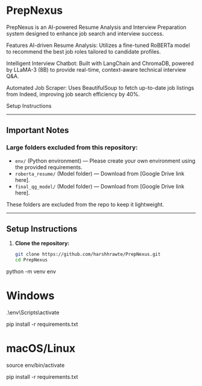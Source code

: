 # PrepNexus

PrepNexus is an AI-powered Resume Analysis and Interview Preparation system designed to enhance job search and interview success.

Features
AI-driven Resume Analysis: Utilizes a fine-tuned RoBERTa model to recommend the best job roles tailored to candidate profiles.

Intelligent Interview Chatbot: Built with LangChain and ChromaDB, powered by LLaMA-3 (8B) to provide real-time, context-aware technical interview Q&A.

Automated Job Scraper: Uses BeautifulSoup to fetch up-to-date job listings from Indeed, improving job search efficiency by 40%.

Setup Instructions 

---

## Important Notes

### Large folders excluded from this repository:
- `env/` (Python environment) — Please create your own environment using the provided requirements.
- `roberta_resume/` (Model folder) — Download from [Google Drive link here].
- `final_qg_model/` (Model folder) — Download from [Google Drive link here].

These folders are excluded from the repo to keep it lightweight.

---

## Setup Instructions

1. **Clone the repository:**

   ```bash
   git clone https://github.com/harshhrawte/PrepNexus.git
   cd PrepNexus
python -m venv env
# Windows
.\env\Scripts\activate

pip install -r requirements.txt

# macOS/Linux
source env/bin/activate

pip install -r requirements.txt
